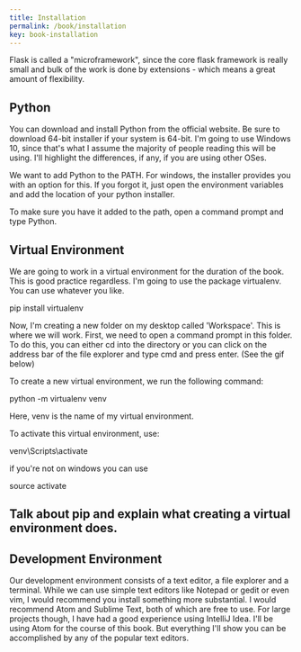 ```yaml
---
title: Installation
permalink: /book/installation
key: book-installation
---
```

Flask is called a "microframework", since the core flask framework is really small and bulk of the work is done by extensions - which means a great amount of flexibility.

## Python

You can download and install Python from the official website. Be sure to download 64-bit installer if your system is 64-bit. I'm going to use Windows 10, since that's what I assume the majority of people reading this will be using. I'll highlight the differences, if any, if you are using other OSes.

We want to add Python to the PATH. For windows, the installer provides you with an option for this. If you forgot it, just open the environment variables and add the location of your python installer.

To make sure you have it added to the path, open a command prompt and type Python.

## Virtual Environment

We are going to work in a virtual environment for the duration of the book. This is good practice regardless.
I'm going to use the package virtualenv. You can use whatever you like.

pip install virtualenv

Now, I'm creating a new folder on my desktop called 'Workspace'. This is where we will work. First, we need to open a command prompt in this folder. To do this, you can either cd into the directory or you can click on the address bar of the file explorer and type cmd and press enter. (See the gif below)

To create a new virtual environment, we run the following command:

python -m virtualenv venv

Here, venv is the name of my virtual environment.

To activate this virtual environment, use:

venv\Scripts\activate

if you're not on windows you can use

source activate


## Talk about pip and explain what creating a virtual environment does.


## Development Environment

Our development environment consists of a text editor, a file explorer and a terminal. While we can use simple text editors like Notepad or gedit or even vim, I would recommend you install something more substantial. I would recommend Atom and Sublime Text, both of which are free to use. For large projects though, I have had a good experience using IntelliJ Idea. I'll be using Atom for the course of this book. But everything I'll show you can be accomplished by any of the popular text editors.
